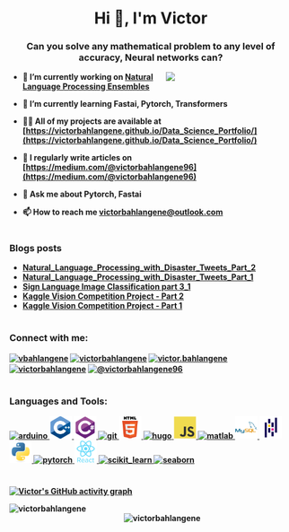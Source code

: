 <h1 align="center">Hi 👋, I'm Victor</h1>
<h3 align="center"><b>Can you solve any mathematical problem to any level of accuracy, Neural networks can?<b></h3>
<img align='right' src='https://c.tenor.com/9z_YpLGzqf4AAAAC/jasonearlsgif-jasonearlsgifs.gif' width="225">

- 🔭 I’m currently working on [Natural Language Processing Ensembles](https://github.com/victorbahlangene/NLP-Disaster-Tweets-kaggle-comp)

- 🌱 I’m currently learning **Fastai, Pytorch, Transformers**

- 👨‍💻 All of my projects are available at [https://victorbahlangene.github.io/Data_Science_Portfolio/](https://victorbahlangene.github.io/Data_Science_Portfolio/)

- 📝 I regularly write articles on [https://medium.com/@victorbahlangene96](https://medium.com/@victorbahlangene96)

- 💬 Ask me about **Pytorch, Fastai**

- 📫 How to reach me **victorbahlangene@outlook.com**

#

### Blogs posts

<!-- BLOG-POST-LIST:START -->
- [Natural_Language_Processing_with_Disaster_Tweets_Part_2](https://medium.com/@victorbahlangene96/natural-language-processing-with-disaster-tweets-part-2-979aee78152c?source=rss-f688e584b697------2)
- [Natural_Language_Processing_with_Disaster_Tweets_Part_1](https://medium.com/@victorbahlangene96/natural-language-processing-with-disaster-tweets-part-1-910b61690b9a?source=rss-f688e584b697------2)
- [Sign Language Image Classification part 3_1](https://medium.com/@victorbahlangene96/sign-language-image-classification-part-3-1-a1e6978407e8?source=rss-f688e584b697------2)
- [Kaggle Vision Competition Project - Part 2](https://medium.com/@victorbahlangene96/kaggle-vision-competition-project-part-2-4b5023ffb3cb?source=rss-f688e584b697------2)
- [Kaggle Vision Competition Project - Part 1](https://medium.com/@victorbahlangene96/kaggle-vision-competition-project-part-1-1e1e7a9934f2?source=rss-f688e584b697------2)
<!-- BLOG-POST-LIST:END -->

#

<h3 align="left">Connect with me:</h3>
<p align="left">
<a href="https://twitter.com/vbahlangene" target="blank"><img align="center" src="https://raw.githubusercontent.com/rahuldkjain/github-profile-readme-generator/master/src/images/icons/Social/twitter.svg" alt="vbahlangene" height="30" width="40" /></a>
<a href="https://linkedin.com/in/victorbahlangene" target="blank"><img align="center" src="https://raw.githubusercontent.com/rahuldkjain/github-profile-readme-generator/master/src/images/icons/Social/linked-in-alt.svg" alt="victorbahlangene" height="30" width="40" /></a>
<a href="https://stackoverflow.com/users/victor.bahlangene" target="blank"><img align="center" src="https://raw.githubusercontent.com/rahuldkjain/github-profile-readme-generator/master/src/images/icons/Social/stack-overflow.svg" alt="victor.bahlangene" height="30" width="40" /></a>
<a href="https://kaggle.com/victorbahlangene" target="blank"><img align="center" src="https://raw.githubusercontent.com/rahuldkjain/github-profile-readme-generator/master/src/images/icons/Social/kaggle.svg" alt="victorbahlangene" height="30" width="40" /></a>
<a href="https://medium.com/@victorbahlangene96" target="blank"><img align="center" src="https://raw.githubusercontent.com/rahuldkjain/github-profile-readme-generator/master/src/images/icons/Social/medium.svg" alt="@victorbahlangene96" height="30" width="40" /></a>
</p>

#

<h3 align="left">Languages and Tools:</h3>
<p align="left"> <a href="https://www.arduino.cc/" target="_blank" rel="noreferrer"> <img src="https://cdn.worldvectorlogo.com/logos/arduino-1.svg" alt="arduino" width="40" height="40"/> </a>  <a href="https://www.w3schools.com/cpp/" target="_blank" rel="noreferrer"> <img src="https://raw.githubusercontent.com/devicons/devicon/master/icons/cplusplus/cplusplus-original.svg" alt="cplusplus" width="40" height="40"/> </a> <a href="https://www.w3schools.com/cs/" target="_blank" rel="noreferrer"> <img src="https://raw.githubusercontent.com/devicons/devicon/master/icons/csharp/csharp-original.svg" alt="csharp" width="40" height="40"/> </a> <a href="https://git-scm.com/" target="_blank" rel="noreferrer"> <img src="https://www.vectorlogo.zone/logos/git-scm/git-scm-icon.svg" alt="git" width="40" height="40"/> </a> <a href="https://www.w3.org/html/" target="_blank" rel="noreferrer"> <img src="https://raw.githubusercontent.com/devicons/devicon/master/icons/html5/html5-original-wordmark.svg" alt="html5" width="40" height="40"/> </a> <a href="https://gohugo.io/" target="_blank" rel="noreferrer"> <img src="https://api.iconify.design/logos-hugo.svg" alt="hugo" width="40" height="40"/> </a> <a href="https://developer.mozilla.org/en-US/docs/Web/JavaScript" target="_blank" rel="noreferrer"> <img src="https://raw.githubusercontent.com/devicons/devicon/master/icons/javascript/javascript-original.svg" alt="javascript" width="40" height="40"/> </a> <a href="https://www.mathworks.com/" target="_blank" rel="noreferrer"> <img src="https://upload.wikimedia.org/wikipedia/commons/2/21/Matlab_Logo.png" alt="matlab" width="40" height="40"/> </a> <a href="https://www.mysql.com/" target="_blank" rel="noreferrer"> <img src="https://raw.githubusercontent.com/devicons/devicon/master/icons/mysql/mysql-original-wordmark.svg" alt="mysql" width="40" height="40"/> </a> <a href="https://pandas.pydata.org/" target="_blank" rel="noreferrer"> <img src="https://raw.githubusercontent.com/devicons/devicon/2ae2a900d2f041da66e950e4d48052658d850630/icons/pandas/pandas-original.svg" alt="pandas" width="40" height="40"/> </a> <a href="https://www.python.org" target="_blank" rel="noreferrer"> <img src="https://raw.githubusercontent.com/devicons/devicon/master/icons/python/python-original.svg" alt="python" width="40" height="40"/> </a> <a href="https://pytorch.org/" target="_blank" rel="noreferrer"> <img src="https://www.vectorlogo.zone/logos/pytorch/pytorch-icon.svg" alt="pytorch" width="40" height="40"/> </a> <a href="https://reactjs.org/" target="_blank" rel="noreferrer"> <img src="https://raw.githubusercontent.com/devicons/devicon/master/icons/react/react-original-wordmark.svg" alt="react" width="40" height="40"/> </a> <a href="https://scikit-learn.org/" target="_blank" rel="noreferrer"> <img src="https://upload.wikimedia.org/wikipedia/commons/0/05/Scikit_learn_logo_small.svg" alt="scikit_learn" width="40" height="40"/> </a> <a href="https://seaborn.pydata.org/" target="_blank" rel="noreferrer"> <img src="https://seaborn.pydata.org/_images/logo-mark-lightbg.svg" alt="seaborn" width="40" height="40"/> </a> </p>

#

[![Victor's GitHub activity graph](https://activity-graph.herokuapp.com/graph?username=victorbahlangene&&theme=xcode)](https://github.com/victorbahlangene)

<p><img align="left" width="300"  src="https://github-readme-stats.vercel.app/api/top-langs?username=victorbahlangene&show_icons=true&locale=en&layout=compact" alt="victorbahlangene" /></p>

<p>&nbsp;<img align="right" width="300"  src="https://github-readme-stats.vercel.app/api?username=victorbahlangene&show_icons=true&locale=en" alt="victorbahlangene" /></p>
